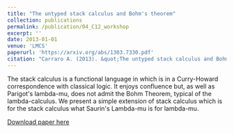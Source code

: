 ```yaml
---
title: "The untyped stack calculus and Bohm's theorem"
collection: publications
permalink: /publication/04_C12_workshop
excerpt: ''
date: 2013-01-01
venue: 'LMCS'
paperurl: 'https://arxiv.org/abs/1303.7330.pdf'
citation: "Carraro A. (2013). &quot;The untyped stack calculus and Bohm's theorem&quot; <i>Proc. 7th Workshop on Logical and Semantic Frameworks with Application</i>, EPTCS vol. 113, pp. 61-76."
---
```

The stack calculus is a functional language in which is in a Curry-Howard correspondence with classical logic. It enjoys confluence but, as well as Parigot's lambda-mu, does not admit the Bohm Theorem, typical of the lambda-calculus. We present a simple extension of stack calculus which is for the stack calculus what Saurin's Lambda-mu is for lambda-mu.

[Download paper here](https://arxiv.org/abs/1303.7330.pdf)